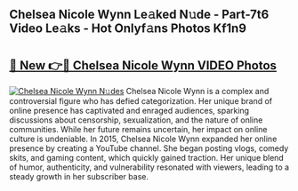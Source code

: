 ## Chelsea Nicole Wynn Le𝚊ked N𝚞de - Part-7t6 Video Le𝚊ks - Hot Onlyf𝚊ns Photos Kf1n9

# <h2><a href="http://ac4662.deff.icu/?id=Chelsea+Nicole+Wynn">🔗 New 👉🔴 Chelsea Nicole Wynn VIDEO Photos</a></h2>

[![Chelsea Nicole Wynn N𝚞des](https://i.imgur.com/rIISA9y.gif)](http://ac4662.deff.icu/?id=Chelsea+Nicole+Wynn)
Chelsea Nicole Wynn is a complex and controversial figure who has defied categorization. Her unique brand of online presence has captivated and enraged audiences, sparking discussions about censorship, sexualization, and the nature of online communities. While her future remains uncertain, her impact on online culture is undeniable. In 2015, Chelsea Nicole Wynn expanded her online presence by creating a YouTube channel. She began posting vlogs, comedy skits, and gaming content, which quickly gained traction. Her unique blend of humor, authenticity, and vulnerability resonated with viewers, leading to a steady growth in her subscriber base.

